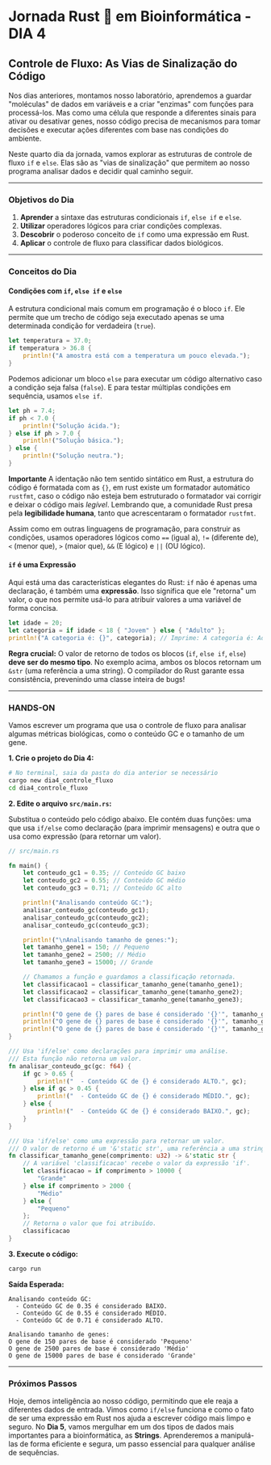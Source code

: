 # Jornada Rust 🦀 em Bioinformática - DIA 4

## Controle de Fluxo: As Vias de Sinalização do Código

Nos dias anteriores, montamos nosso laboratório, aprendemos a guardar "moléculas" de dados em variáveis e a criar "enzimas" com funções para processá-los. Mas como uma célula que responde a diferentes sinais para ativar ou desativar genes, nosso código precisa de mecanismos para tomar decisões e executar ações diferentes com base nas condições do ambiente.

Neste quarto dia da jornada, vamos explorar as estruturas de controle de fluxo `if` e `else`. Elas são as "vias de sinalização" que permitem ao nosso programa analisar dados e decidir qual caminho seguir.

---

### Objetivos do Dia

1.  **Aprender** a sintaxe das estruturas condicionais `if`, `else if` e `else`.
2.  **Utilizar** operadores lógicos para criar condições complexas.
3.  **Descobrir** o poderoso conceito de `if` como uma expressão em Rust.
4.  **Aplicar** o controle de fluxo para classificar dados biológicos.

---

### Conceitos do Dia

#### Condições com `if`, `else if` e `else`

A estrutura condicional mais comum em programação é o bloco `if`. Ele permite que um trecho de código seja executado apenas se uma determinada condição for verdadeira (`true`).

```rust
let temperatura = 37.0;
if temperatura > 36.8 {
    println!("A amostra está com a temperatura um pouco elevada.");
}
```

Podemos adicionar um bloco `else` para executar um código alternativo caso a condição seja falsa (`false`). E para testar múltiplas condições em sequência, usamos `else if`.

```rust
let ph = 7.4;
if ph < 7.0 {
    println!("Solução ácida.");
} else if ph > 7.0 {
    println!("Solução básica.");
} else {
    println!("Solução neutra.");
}
```

**Importante** A identação não tem sentido sintático em Rust, a estrutura do código é formatada com as `{}`, em rust existe um formatador automático `rustfmt`, caso o código não esteja bem estruturado o formatador vai corrigir e deixar o código mais *legível*. Lembrando que, a comunidade Rust presa pela **legibilidade humana**, tanto que acrescentaram o formatador `rustfmt`.

Assim como em outras linguagens de programação, para construir as condições, usamos operadores lógicos como `==` (igual a), `!=` (diferente de), `<` (menor que), `>` (maior que), `&&` (E lógico) e `||` (OU lógico).

#### `if` é uma Expressão

Aqui está uma das características elegantes do Rust: `if` não é apenas uma declaração, é também uma **expressão**. Isso significa que ele "retorna" um valor, o que nos permite usá-lo para atribuir valores a uma variável de forma concisa.

```rust
let idade = 20;
let categoria = if idade < 18 { "Jovem" } else { "Adulto" };
println!("A categoria é: {}", categoria); // Imprime: A categoria é: Adulto
```

**Regra crucial:** O valor de retorno de todos os blocos (`if`, `else if`, `else`) **deve ser do mesmo tipo**. No exemplo acima, ambos os blocos retornam um `&str` (uma referência a uma string). O compilador do Rust garante essa consistência, prevenindo uma classe inteira de bugs!

---

### HANDS-ON

Vamos escrever um programa que usa o controle de fluxo para analisar algumas métricas biológicas, como o conteúdo GC e o tamanho de um gene.

**1. Crie o projeto do Dia 4:**

```bash
# No terminal, saia da pasta do dia anterior se necessário
cargo new dia4_controle_fluxo
cd dia4_controle_fluxo
```

**2. Edite o arquivo `src/main.rs`:**

Substitua o conteúdo pelo código abaixo. Ele contém duas funções: uma que usa `if/else` como declaração (para imprimir mensagens) e outra que o usa como expressão (para retornar um valor).

```rust
// src/main.rs

fn main() {
    let conteudo_gc1 = 0.35; // Conteúdo GC baixo
    let conteudo_gc2 = 0.55; // Conteúdo GC médio
    let conteudo_gc3 = 0.71; // Conteúdo GC alto

    println!("Analisando conteúdo GC:");
    analisar_conteudo_gc(conteudo_gc1);
    analisar_conteudo_gc(conteudo_gc2);
    analisar_conteudo_gc(conteudo_gc3);

    println!("\nAnalisando tamanho de genes:");
    let tamanho_gene1 = 150; // Pequeno
    let tamanho_gene2 = 2500; // Médio
    let tamanho_gene3 = 15000; // Grande

    // Chamamos a função e guardamos a classificação retornada.
    let classificacao1 = classificar_tamanho_gene(tamanho_gene1);
    let classificacao2 = classificar_tamanho_gene(tamanho_gene2);
    let classificacao3 = classificar_tamanho_gene(tamanho_gene3);

    println!("O gene de {} pares de base é considerado '{}'", tamanho_gene1, classificacao1);
    println!("O gene de {} pares de base é considerado '{}'", tamanho_gene2, classificacao2);
    println!("O gene de {} pares de base é considerado '{}'", tamanho_gene3, classificacao3);
}

/// Usa 'if/else' como declarações para imprimir uma análise.
/// Esta função não retorna um valor.
fn analisar_conteudo_gc(gc: f64) {
    if gc > 0.65 {
        println!("  - Conteúdo GC de {} é considerado ALTO.", gc);
    } else if gc > 0.45 {
        println!("  - Conteúdo GC de {} é considerado MÉDIO.", gc);
    } else {
        println!("  - Conteúdo GC de {} é considerado BAIXO.", gc);
    }
}

/// Usa 'if/else' como uma expressão para retornar um valor.
/// O valor de retorno é um '&'static str', uma referência a uma string que vive por toda a duração do programa.
fn classificar_tamanho_gene(comprimento: u32) -> &'static str {
    // A variável 'classificacao' recebe o valor da expressão 'if'.
    let classificacao = if comprimento > 10000 {
        "Grande"
    } else if comprimento > 2000 {
        "Médio"
    } else {
        "Pequeno"
    };
    // Retorna o valor que foi atribuído.
    classificacao
}
```

**3. Execute o código:**

```bash
cargo run
```

**Saída Esperada:**

```
Analisando conteúdo GC:
  - Conteúdo GC de 0.35 é considerado BAIXO.
  - Conteúdo GC de 0.55 é considerado MÉDIO.
  - Conteúdo GC de 0.71 é considerado ALTO.

Analisando tamanho de genes:
O gene de 150 pares de base é considerado 'Pequeno'
O gene de 2500 pares de base é considerado 'Médio'
O gene de 15000 pares de base é considerado 'Grande'
```

---

### Próximos Passos

Hoje, demos inteligência ao nosso código, permitindo que ele reaja a diferentes dados de entrada. Vimos como `if/else` funciona e como o fato de ser uma expressão em Rust nos ajuda a escrever código mais limpo e seguro.
No **Dia 5**, vamos mergulhar em um dos tipos de dados mais importantes para a bioinformática, as **Strings**. Aprenderemos a manipulá-las de forma eficiente e segura, um passo essencial para qualquer análise de sequências.
